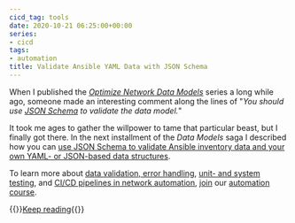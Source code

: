 ```yaml
---
cicd_tag: tools
date: 2020-10-21 06:25:00+00:00
series:
- cicd
tags:
- automation
title: Validate Ansible YAML Data with JSON Schema
---
```

When I published the _[Optimize Network Data Models](https://www.ipspace.net/kb/DataModels/)_ series a long while ago, someone made an interesting comment along the lines of "_You should use [JSON Schema](https://json-schema.org/) to validate the data model._"

It took me ages to gather the willpower to tame that particular beast, but I finally got there. In the next installment of the _Data Models_ saga I described how you can [use JSON Schema to validate Ansible inventory data and your own YAML- or JSON-based data structures](https://www.ipspace.net/kb/DataModels/70-Validation.html).

To learn more about [data validation, error handling](https://my.ipspace.net/bin/list?id=NetAutSol&module=5#M5S2), [unit- and system testing](https://my.ipspace.net/bin/list?id=NetAutSol&module=5#M5S3C), and [CI/CD pipelines in network automation](https://my.ipspace.net/bin/list?id=NetAutSol&module=5#M5S3), [join](https://www.ipspace.net/Building_Network_Automation_Solutions#register) our [automation course](https://www.ipspace.net/Building_Network_Automation_Solutions). 

{{<jump>}}[Keep reading](https://www.ipspace.net/kb/DataModels/70-Validation.html){{</jump>}}